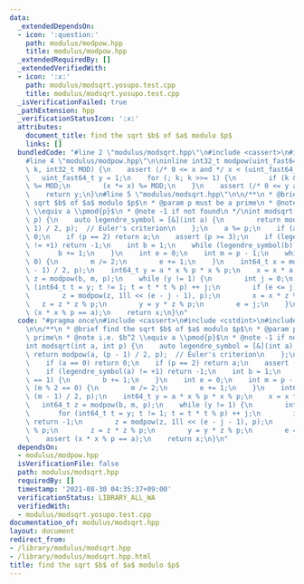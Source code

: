```yaml
---
data:
  _extendedDependsOn:
  - icon: ':question:'
    path: modulus/modpow.hpp
    title: modulus/modpow.hpp
  _extendedRequiredBy: []
  _extendedVerifiedWith:
  - icon: ':x:'
    path: modulus/modsqrt.yosupo.test.cpp
    title: modulus/modsqrt.yosupo.test.cpp
  _isVerificationFailed: true
  _pathExtension: hpp
  _verificationStatusIcon: ':x:'
  attributes:
    document_title: find the sqrt $b$ of $a$ modulo $p$
    links: []
  bundledCode: "#line 2 \"modulus/modsqrt.hpp\"\n#include <cassert>\n#include <cstdint>\n\
    #line 4 \"modulus/modpow.hpp\"\n\ninline int32_t modpow(uint_fast64_t x, uint64_t\
    \ k, int32_t MOD) {\n    assert (/* 0 <= x and */ x < (uint_fast64_t)MOD);\n \
    \   uint_fast64_t y = 1;\n    for (; k; k >>= 1) {\n        if (k & 1) (y *= x)\
    \ %= MOD;\n        (x *= x) %= MOD;\n    }\n    assert (/* 0 <= y and */ y < (uint_fast64_t)MOD);\n\
    \    return y;\n}\n#line 5 \"modulus/modsqrt.hpp\"\n\n/**\n * @brief find the\
    \ sqrt $b$ of $a$ modulo $p$\n * @param p must be a prime\n * @note i.e. $b^2\
    \ \\equiv a \\pmod{p}$\n * @note -1 if not found\n */\nint modsqrt(int a, int\
    \ p) {\n    auto legendre_symbol = [&](int a) {\n        return modpow(a, (p -\
    \ 1) / 2, p);  // Euler's criterion\n    };\n    a %= p;\n    if (a == 0) return\
    \ 0;\n    if (p == 2) return a;\n    assert (p >= 3);\n    if (legendre_symbol(a)\
    \ != +1) return -1;\n    int b = 1;\n    while (legendre_symbol(b) == 1) {\n \
    \       b += 1;\n    }\n    int e = 0;\n    int m = p - 1;\n    while (m % 2 ==\
    \ 0) {\n        m /= 2;\n        e += 1;\n    }\n    int64_t x = modpow(a, (m\
    \ - 1) / 2, p);\n    int64_t y = a * x % p * x % p;\n    x = x * a % p;\n    int64_t\
    \ z = modpow(b, m, p);\n    while (y != 1) {\n        int j = 0;\n        for\
    \ (int64_t t = y; t != 1; t = t * t % p) ++ j;\n        if (e <= j) return -1;\n\
    \        z = modpow(z, 1ll << (e - j - 1), p);\n        x = x * z % p;\n     \
    \   z = z * z % p;\n        y = y * z % p;\n        e = j;\n    }\n    assert\
    \ (x * x % p == a);\n    return x;\n}\n"
  code: "#pragma once\n#include <cassert>\n#include <cstdint>\n#include \"../modulus/modpow.hpp\"\
    \n\n/**\n * @brief find the sqrt $b$ of $a$ modulo $p$\n * @param p must be a\
    \ prime\n * @note i.e. $b^2 \\equiv a \\pmod{p}$\n * @note -1 if not found\n */\n\
    int modsqrt(int a, int p) {\n    auto legendre_symbol = [&](int a) {\n       \
    \ return modpow(a, (p - 1) / 2, p);  // Euler's criterion\n    };\n    a %= p;\n\
    \    if (a == 0) return 0;\n    if (p == 2) return a;\n    assert (p >= 3);\n\
    \    if (legendre_symbol(a) != +1) return -1;\n    int b = 1;\n    while (legendre_symbol(b)\
    \ == 1) {\n        b += 1;\n    }\n    int e = 0;\n    int m = p - 1;\n    while\
    \ (m % 2 == 0) {\n        m /= 2;\n        e += 1;\n    }\n    int64_t x = modpow(a,\
    \ (m - 1) / 2, p);\n    int64_t y = a * x % p * x % p;\n    x = x * a % p;\n \
    \   int64_t z = modpow(b, m, p);\n    while (y != 1) {\n        int j = 0;\n \
    \       for (int64_t t = y; t != 1; t = t * t % p) ++ j;\n        if (e <= j)\
    \ return -1;\n        z = modpow(z, 1ll << (e - j - 1), p);\n        x = x * z\
    \ % p;\n        z = z * z % p;\n        y = y * z % p;\n        e = j;\n    }\n\
    \    assert (x * x % p == a);\n    return x;\n}\n"
  dependsOn:
  - modulus/modpow.hpp
  isVerificationFile: false
  path: modulus/modsqrt.hpp
  requiredBy: []
  timestamp: '2021-08-30 04:35:37+09:00'
  verificationStatus: LIBRARY_ALL_WA
  verifiedWith:
  - modulus/modsqrt.yosupo.test.cpp
documentation_of: modulus/modsqrt.hpp
layout: document
redirect_from:
- /library/modulus/modsqrt.hpp
- /library/modulus/modsqrt.hpp.html
title: find the sqrt $b$ of $a$ modulo $p$
---
```

